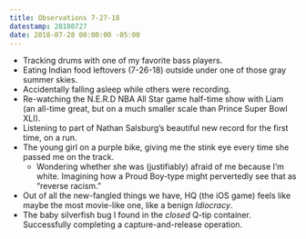 ```yaml
---
title: Observations 7-27-18
datestamp: 20180727
date: 2018-07-28 00:00:00 -05:00
---
```


- Tracking drums with one of my favorite bass players.
- Eating Indian food leftovers (7-26-18) outside under one of those gray summer skies.
- Accidentally falling asleep while others were recording.
- Re-watching the N.E.R.D NBA All Star game half-time show with Liam (an all-time great, but on a much smaller scale than Prince Super Bowl XLI).
- Listening to part of Nathan Salsburg’s beautiful new record for the first time, on a run.
- The young girl on a purple bike, giving me the stink eye every time she passed me on the track.
	- Wondering whether she was (justifiably) afraid of me because I’m white. Imagining how a Proud Boy-type might pervertedly see that as “reverse racism.”
- Out of all the new-fangled things we have, HQ (the iOS game) feels like maybe the most movie-like one, like a benign *Idiocracy*.
- The baby silverfish bug I found in the *closed* Q-tip container. Successfully completing a capture-and-release operation.
